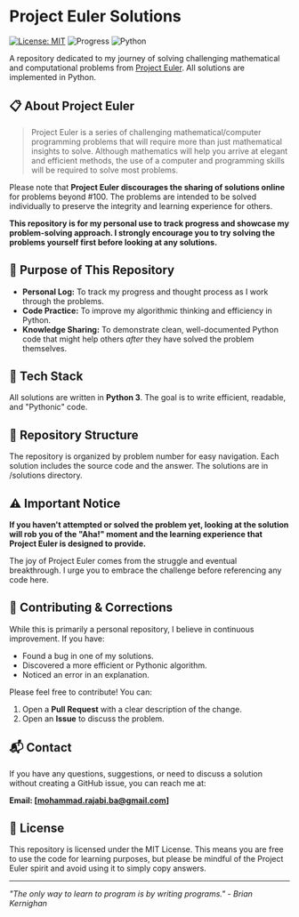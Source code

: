 # Project Euler Solutions

[![License: MIT](https://img.shields.io/badge/License-MIT-yellow.svg)](https://opensource.org/licenses/MIT)
![Progress](https://img.shields.io/badge/Progress-2%20%2F%20700%2B-blue)
![Python](https://img.shields.io/badge/Python-3.x-blue?logo=python)

A repository dedicated to my journey of solving challenging mathematical and computational problems from [Project Euler](https://projecteuler.net/). All solutions are implemented in Python.

## 📋 About Project Euler

> Project Euler is a series of challenging mathematical/computer programming problems that will require more than just mathematical insights to solve. Although mathematics will help you arrive at elegant and efficient methods, the use of a computer and programming skills will be required to solve most problems.

Please note that **Project Euler discourages the sharing of solutions online** for problems beyond #100. The problems are intended to be solved individually to preserve the integrity and learning experience for others.

**This repository is for my personal use to track progress and showcase my problem-solving approach. I strongly encourage you to try solving the problems yourself first before looking at any solutions.**

## 🚀 Purpose of This Repository

*   **Personal Log:** To track my progress and thought process as I work through the problems.
*   **Code Practice:** To improve my algorithmic thinking and efficiency in Python.
*   **Knowledge Sharing:** To demonstrate clean, well-documented Python code that might help others *after* they have solved the problem themselves.

## 🐍 Tech Stack

All solutions are written in **Python 3**. The goal is to write efficient, readable, and "Pythonic" code.

## 📁 Repository Structure

The repository is organized by problem number for easy navigation. Each solution includes the source code and the answer. The solutions are in /solutions directory. 


## ⚠️ Important Notice

**If you haven't attempted or solved the problem yet, looking at the solution will rob you of the "Aha!" moment and the learning experience that Project Euler is designed to provide.**

The joy of Project Euler comes from the struggle and eventual breakthrough. I urge you to embrace the challenge before referencing any code here.

## 🤝 Contributing & Corrections

While this is primarily a personal repository, I believe in continuous improvement. If you have:

*   Found a bug in one of my solutions.
*   Discovered a more efficient or Pythonic algorithm.
*   Noticed an error in an explanation.

Please feel free to contribute! You can:
1.  Open a **Pull Request** with a clear description of the change.
2.  Open an **Issue** to discuss the problem.

## 📬 Contact

If you have any questions, suggestions, or need to discuss a solution without creating a GitHub issue, you can reach me at:

**Email: [mohammad.rajabi.ba@gmail.com]**

## 📜 License

This repository is licensed under the MIT License. This means you are free to use the code for learning purposes, but please be mindful of the Project Euler spirit and avoid using it to simply copy answers.

---

*"The only way to learn to program is by writing programs." - Brian Kernighan*
